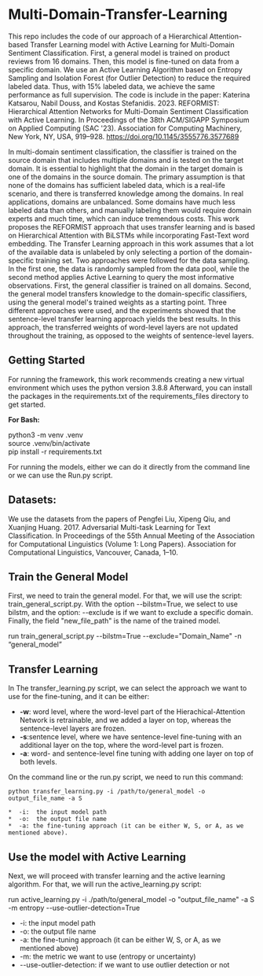 # Multi-Domain-Transfer-Learning

This repo includes the code of our approach of a Hierarchical Attention-based Transfer Learning model with Active Learning for Multi-Domain Sentiment Classification. First, a general model is trained on product reviews from 16 domains. Then, this model is fine-tuned on data from a specific domain. We use an Active Learning Algorithm based on Entropy Sampling and Isolation Forest (for Outlier Detection) to reduce the required labeled data. Thus, with 15% labeled data, we achieve the same performance as full supervision. The code is include in the paper: Katerina Katsarou, Nabil Douss, and Kostas Stefanidis. 2023. REFORMIST: Hierarchical Attention Networks for Multi-Domain Sentiment Classification with Active Learning. In Proceedings of the 38th ACM/SIGAPP Symposium on Applied Computing (SAC '23). Association for Computing Machinery, New York, NY, USA, 919–928. https://doi.org/10.1145/3555776.3577689

In multi-domain sentiment classification, the classifier is trained on the source domain that includes multiple domains and is tested on the target domain. It is essential to highlight that the domain in the target domain is one of the domains in the source domain. The primary assumption is that none of the domains has sufficient labeled data, which is a real-life scenario, and there is transferred knowledge among the domains. In real applications, domains are unbalanced. Some domains have much less labeled data than others, and manually labeling them would require domain experts and much time, which can induce tremendous costs. This work proposes the REFORMIST approach that uses transfer learning and is based on Hierarchical Attention with BiLSTMs while incorporating Fast-Text word embedding. The Transfer Learning approach in this work assumes that a lot of the available data is unlabeled by only selecting a portion of the domain-specific training set. Two approaches were followed for the data sampling. In the first one, the data is randomly sampled from the data pool, while the second method applies Active Learning to query the most informative observations. First, the general classifier is trained on all domains. Second, the general model transfers knowledge to the domain-specific classifiers, using the general model's trained weights as a starting point. Three different approaches were used, and the experiments showed that the sentence-level transfer learning approach yields the best results. In this approach, the transferred weights of word-level layers are not updated throughout the training, as opposed to the weights of sentence-level layers.
## Getting Started
For running the framework, this work recommends creating a new virtual environment which uses the python version 3.8.8
Afterward, you can install the packages in the requirements.txt of the requirements_files directory to get started.

**For Bash:**  

python3 -m venv .venv  
source .venv/bin/activate  
pip install -r requirements.txt

For running the models, either we can do it directly from the command line or we can use the Run.py script.

## **Datasets:**

We use the datasets from the papers of Pengfei Liu, Xipeng Qiu, and Xuanjing Huang. 2017. Adversarial Multi-task Learning for Text Classification. In Proceedings of the 55th Annual Meeting of the Association for Computational Linguistics (Volume 1: Long Papers). Association for Computational Linguistics, Vancouver, Canada, 1–10.

## **Train the General Model**

First, we need to train the general model. For that, we will use the script: train_general_script.py. With the option --bilstm=True, we select to use bilstm, and the option: --exclude is if we want to exclude a specific domain. Finally, the field "new_file_path" is the name of the trained model.

run train_general_script.py --bilstm=True --exclude="Domain_Name" -n “general_model”

## **Transfer Learning**

In The transfer_learning.py script, we can select the approach we want to use for the fine-tuning, and it can be either:
-  **-w**: word level,  where the word-level part of the Hierachical-Attention Network is retrainable, and we added a layer on top, whereas the sentence-level layers are frozen.
-  **-s**:sentence level, where we have sentence-level fine-tuning with an additional layer on the top, where the word-level part is frozen.
-  **-a**: word- and sentence-level fine tuning with adding one layer on top of both levels.
   
On the command line or the run.py script, we need to run this command:

    python transfer_learning.py -i /path/to/general_model -o output_file_name -a S

    *  -i:  the input model path
    *  -o:  the output file name
    *  -a: the fine-tuning approach (it can be either W, S, or A, as we mentioned above).



## **Use the model with Active Learning**

Next, we will proceed with transfer learning and the active learning algorithm. For that, we will run the active_learning.py script:


run active_learning.py -i ./path/to/general_model -o \"output_file_name\" -a S -m entropy --use-outlier-detection=True

   *  -i:  the input model path
   *  -o:  the output file name
   * -a: the fine-tuning approach (it can be either W, S, or A, as we mentioned above)
   * -m: the metric we want to use (entropy or uncertainty)
   * --use-outlier-detection: if we want to use outlier detection or not 
     
